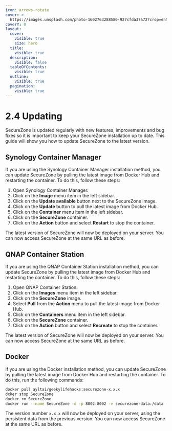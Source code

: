 ```yaml
---
icon: arrows-rotate
cover: >-
  https://images.unsplash.com/photo-1602763288580-927cfda37a72?crop=entropy&cs=srgb&fm=jpg&ixid=M3wxOTcwMjR8MHwxfHNlYXJjaHwxMHx8Y29tcHV0ZXIlMjB1cGdyYWRlfGVufDB8fHx8MTczMTkzMjc1Mnww&ixlib=rb-4.0.3&q=85
coverY: 0
layout:
  cover:
    visible: true
    size: hero
  title:
    visible: true
  description:
    visible: false
  tableOfContents:
    visible: true
  outline:
    visible: true
  pagination:
    visible: true
---
```


# 2.4 Updating

SecureZone is updated regularly with new features, improvements and bug fixes so it is important to keep your SecureZone installation up to date. This guide will show you how to update SecureZone to the latest version.

## Synology Container Manager

If you are using the Synology Container Manager installation method, you can update SecureZone by pulling the latest image from Docker Hub and restarting the container. To do this, follow these steps:

1. Open Synology Container Manager.
2. Click on the **Image** menu item in the left sidebar.
3. Click on the **Update available** button next to the SecureZone image.
4. Click on the **Update** button to pull the latest image from Docker Hub.
5. Click on the **Container** menu item in the left sidebar.
6. Click on the **SecureZone** container.
7. Click on the **Action** button and select **Restart** to stop the container.

The latest version of SecureZone will now be deployed on your server. You can now access SecureZone at the same URL as before.

## QNAP Container Station

If you are using the QNAP Container Station installation method, you can update SecureZone by pulling the latest image from Docker Hub and restarting the container. To do this, follow these steps:

1. Open QNAP Container Station.
2. Click on the **Images** menu item in the left sidebar.
3. Click on the **SecureZone** image.
4. Select **Pull** from the **Action** menu to pull the latest image from Docker Hub.
5. Click on the **Containers** menu item in the left sidebar.
6. Click on the **SecureZone** container.
7. Click on the **Action** button and select **Recreate** to stop the container.

The latest version of SecureZone will now be deployed on your server. You can now access SecureZone at the same URL as before.

## Docker

If you are using the Docker installation method, you can update SecureZone by pulling the latest image from Docker Hub and restarting the container. To do this, run the following commands:

```bash
docker pull ayltai/geekylifehacks:securezone-x.x.x
dcker stop SecureZone
docker rm SecureZone
docker run --name SecureZone -d -p 8002:8002 -v securezone-data:/data --restart=always ayltai/geekylifehacks:securezone-x.x.x
```

The version number `x.x.x` will now be deployed on your server, using the persistent data from the previous version. You can now access SecureZone at the same URL as before.
